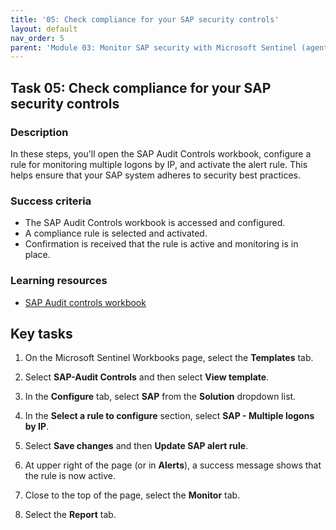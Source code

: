 ```yaml
---
title: '05: Check compliance for your SAP security controls'
layout: default
nav_order: 5
parent: 'Module 03: Monitor SAP security with Microsoft Sentinel (agent-based)'
---
```


## Task 05: Check compliance for your SAP security controls

### Description

In these steps, you'll open the SAP Audit Controls workbook, configure a rule for monitoring multiple logons by IP, and activate the alert rule. This helps ensure that your SAP system adheres to security best practices.

### Success criteria

- The SAP Audit Controls workbook is accessed and configured.
- A compliance rule is selected and activated.
- Confirmation is received that the rule is active and monitoring is in place.

### Learning resources

- [SAP Audit controls workbook](https://learn.microsoft.com/en-us/azure/sentinel/sap/sap-audit-controls-workbook)

## Key tasks

1. On the Microsoft Sentinel Workbooks page, select the **Templates** tab.

1. Select **SAP-Audit Controls** and then select **View template**.

1. In the **Configure** tab, select **SAP** from the **Solution** dropdown list.

1. In the **Select a rule to configure** section, select **SAP - Multiple logons by IP**.

1. Select **Save changes** and then **Update SAP alert rule**.

1. At upper right of the page (or in **Alerts**), a success message shows that the rule is now active.

1. Close to the top of the page, select the **Monitor** tab. 

1. Select the **Report** tab.
